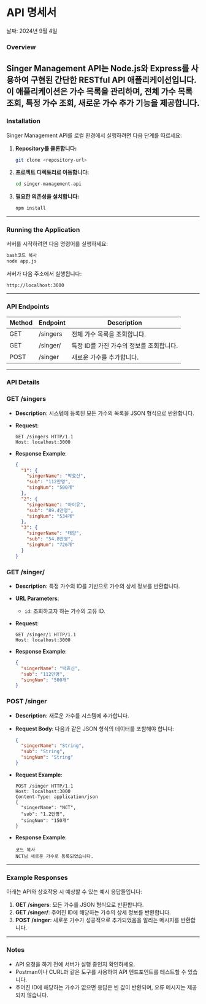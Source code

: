# API 명세서

날짜: 2024년 9월 4일

### **Overview**

## Singer Management API는 Node.js와 Express를 사용하여 구현된 간단한 RESTful API 애플리케이션입니다. 이 애플리케이션은 가수 목록을 관리하며, 전체 가수 목록 조회, 특정 가수 조회, 새로운 가수 추가 기능을 제공합니다.

### **Installation**

Singer Management API를 로컬 환경에서 실행하려면 다음 단계를 따르세요:

1. **Repository를 클론합니다:**

   ```bash
   git clone <repository-url>

   ```

2. **프로젝트 디렉토리로 이동합니다:**

   ```bash
   cd singer-management-api

   ```

3. **필요한 의존성을 설치합니다:**

   ```bash
   npm install

   ```

---

### **Running the Application**

서버를 시작하려면 다음 명령어를 실행하세요:

```bash
bash코드 복사
node app.js

```

서버가 다음 주소에서 실행됩니다:

```arduino
http://localhost:3000
```

---

### **API Endpoints**

| **Method** | **Endpoint** | **Description**                          |
| ---------- | ------------ | ---------------------------------------- |
| GET        | /singers     | 전체 가수 목록을 조회합니다.             |
| GET        | /singer/     | 특정 ID를 가진 가수의 정보를 조회합니다. |
| POST       | /singer      | 새로운 가수를 추가합니다.                |

---

### **API Details**

### **GET /singers**

- **Description**: 시스템에 등록된 모든 가수의 목록을 JSON 형식으로 반환합니다.
- **Request**:

  ```
  GET /singers HTTP/1.1
  Host: localhost:3000
  ```

- **Response Example**:

  ```json
  {
    "1": {
      "singerName": "박효신",
      "sub": "112만명",
      "singNum": "500개"
    },
    "2": {
      "singerName": "아이유",
      "sub": "89.4만명",
      "singNum": "534개"
    },
    "3": {
      "singerName": "태양",
      "sub": "54.8만명",
      "singNum": "726개"
    }
  }
  ```

### **GET /singer/**

- **Description**: 특정 가수의 ID를 기반으로 가수의 상세 정보를 반환합니다.
- **URL Parameters**:
  - `id`: 조회하고자 하는 가수의 고유 ID.
- **Request**:

  ```
  GET /singer/1 HTTP/1.1
  Host: localhost:3000
  ```

- **Response Example**:

  ```json
  {
    "singerName": "박효신",
    "sub": "112만명",
    "singNum": "500개"
  }
  ```

### **POST /singer**

- **Description**: 새로운 가수를 시스템에 추가합니다.
- **Request Body**: 다음과 같은 JSON 형식의 데이터를 포함해야 합니다:

  ```json
  {
    "singerName": "String",
    "sub": "String",
    "singNum": "String"
  }
  ```

- **Request Example**:

  ```
  POST /singer HTTP/1.1
  Host: localhost:3000
  Content-Type: application/json
  {
    "singerName": "NCT",
    "sub": "1.2만명",
    "singNum": "150개"
  }
  ```

- **Response Example**:

  ```
  코드 복사
  NCT님 새로운 가수로 등록되었습니다.

  ```

---

### **Example Responses**

아래는 API와 상호작용 시 예상할 수 있는 예시 응답들입니다:

1. **GET /singers**: 모든 가수를 JSON 형식으로 반환합니다.
2. **GET /singer/**: 주어진 ID에 해당하는 가수의 상세 정보를 반환합니다.
3. **POST /singer**: 새로운 가수가 성공적으로 추가되었음을 알리는 메시지를 반환합니다.

---

### **Notes**

- API 요청을 하기 전에 서버가 실행 중인지 확인하세요.
- Postman이나 CURL과 같은 도구를 사용하여 API 엔드포인트를 테스트할 수 있습니다.
- 주어진 ID에 해당하는 가수가 없으면 응답은 빈 값이 반환되며, 오류 메시지는 제공되지 않습니다.

